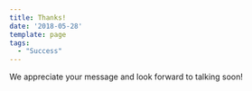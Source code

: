 ```yaml
---
title: Thanks!
date: '2018-05-28'
template: page
tags:
  - "Success"
---
```


We appreciate your message and look forward to talking soon!
